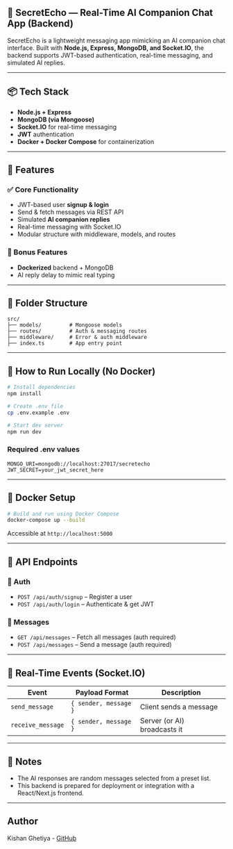 ## 🔐 SecretEcho — Real-Time AI Companion Chat App (Backend)

SecretEcho is a lightweight messaging app mimicking an AI companion chat interface. Built with **Node.js, Express, MongoDB, and Socket.IO**, the backend supports JWT-based authentication, real-time messaging, and simulated AI replies.

---

## 📦 Tech Stack
- **Node.js + Express**
- **MongoDB (via Mongoose)**
- **Socket.IO** for real-time messaging
- **JWT** authentication
- **Docker + Docker Compose** for containerization

---

## 🚀 Features
### ✅ Core Functionality
- JWT-based user **signup & login**
- Send & fetch messages via REST API
- Simulated **AI companion replies**
- Real-time messaging with Socket.IO
- Modular structure with middleware, models, and routes

### 🌟 Bonus Features
- **Dockerized** backend + MongoDB
- AI reply delay to mimic real typing

---

## 📁 Folder Structure
```
src/
├── models/         # Mongoose models
├── routes/         # Auth & messaging routes
├── middleware/     # Error & auth middleware
├── index.ts        # App entry point
```

---

## 🧪 How to Run Locally (No Docker)
```bash
# Install dependencies
npm install

# Create .env file
cp .env.example .env

# Start dev server
npm run dev
```

### Required .env values
```
MONGO_URI=mongodb://localhost:27017/secretecho
JWT_SECRET=your_jwt_secret_here
```

---

## 🐳 Docker Setup
```bash
# Build and run using Docker Compose
docker-compose up --build
```

Accessible at `http://localhost:5000`

---

## 💬 API Endpoints
### 🔐 Auth
- `POST /api/auth/signup` – Register a user
- `POST /api/auth/login` – Authenticate & get JWT

### 💬 Messages
- `GET /api/messages` – Fetch all messages (auth required)
- `POST /api/messages` – Send a message (auth required)

---

## 🔄 Real-Time Events (Socket.IO)
| Event            | Payload Format             | Description                     |
|------------------|----------------------------|---------------------------------|
| `send_message`   | `{ sender, message }`      | Client sends a message          |
| `receive_message`| `{ sender, message }`      | Server (or AI) broadcasts it    |

---

## 📌 Notes
- The AI responses are random messages selected from a preset list.
- This backend is prepared for deployment or integration with a React/Next.js frontend.

---

## Author
Kishan Ghetiya - [GitHub](https://github.com/KishanGhetiya)
